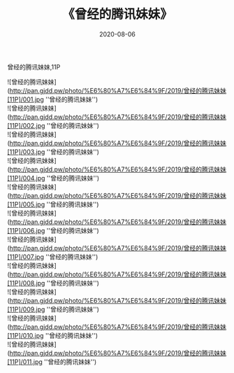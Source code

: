 ﻿---
layout: post
title:  《曾经的腾讯妹妹》
date:   2020-08-06
img: http://pan.gjdd.pw/photo/%E6%80%A7%E6%84%9F/2019/曾经的腾讯妹妹[11P]/000.jpg
categories: [美女, 性感, 泳衣]
---

曾经的腾讯妹妹,11P

![曾经的腾讯妹妹](http://pan.gjdd.pw/photo/%E6%80%A7%E6%84%9F/2019/曾经的腾讯妹妹[11P]/001.jpg ''曾经的腾讯妹妹'') <br>
![曾经的腾讯妹妹](http://pan.gjdd.pw/photo/%E6%80%A7%E6%84%9F/2019/曾经的腾讯妹妹[11P]/002.jpg ''曾经的腾讯妹妹'') <br>
![曾经的腾讯妹妹](http://pan.gjdd.pw/photo/%E6%80%A7%E6%84%9F/2019/曾经的腾讯妹妹[11P]/003.jpg ''曾经的腾讯妹妹'') <br>
![曾经的腾讯妹妹](http://pan.gjdd.pw/photo/%E6%80%A7%E6%84%9F/2019/曾经的腾讯妹妹[11P]/004.jpg ''曾经的腾讯妹妹'') <br>
![曾经的腾讯妹妹](http://pan.gjdd.pw/photo/%E6%80%A7%E6%84%9F/2019/曾经的腾讯妹妹[11P]/005.jpg ''曾经的腾讯妹妹'') <br>
![曾经的腾讯妹妹](http://pan.gjdd.pw/photo/%E6%80%A7%E6%84%9F/2019/曾经的腾讯妹妹[11P]/006.jpg ''曾经的腾讯妹妹'') <br>
![曾经的腾讯妹妹](http://pan.gjdd.pw/photo/%E6%80%A7%E6%84%9F/2019/曾经的腾讯妹妹[11P]/007.jpg ''曾经的腾讯妹妹'') <br>
![曾经的腾讯妹妹](http://pan.gjdd.pw/photo/%E6%80%A7%E6%84%9F/2019/曾经的腾讯妹妹[11P]/008.jpg ''曾经的腾讯妹妹'') <br>
![曾经的腾讯妹妹](http://pan.gjdd.pw/photo/%E6%80%A7%E6%84%9F/2019/曾经的腾讯妹妹[11P]/009.jpg ''曾经的腾讯妹妹'') <br>
![曾经的腾讯妹妹](http://pan.gjdd.pw/photo/%E6%80%A7%E6%84%9F/2019/曾经的腾讯妹妹[11P]/010.jpg ''曾经的腾讯妹妹'') <br>
![曾经的腾讯妹妹](http://pan.gjdd.pw/photo/%E6%80%A7%E6%84%9F/2019/曾经的腾讯妹妹[11P]/011.jpg ''曾经的腾讯妹妹'') <br>
